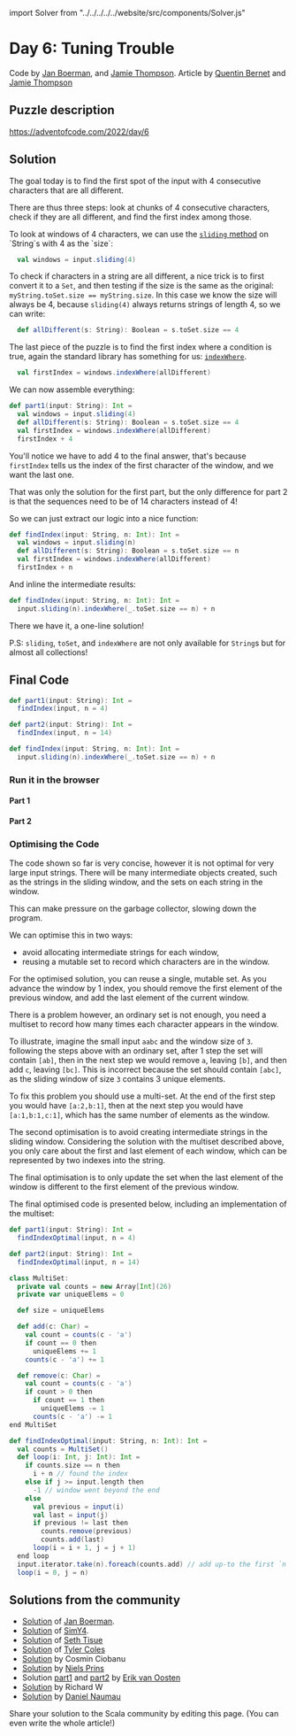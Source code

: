 import Solver from "../../../../../website/src/components/Solver.js"

# Day 6: Tuning Trouble
Code by [Jan Boerman](https://twitter.com/JanBoerman95), and [Jamie Thompson](https://github.com/bishabosha).
Article by [Quentin Bernet](https://github.com/Sporarum) and [Jamie Thompson](https://github.com/bishabosha)

## Puzzle description

https://adventofcode.com/2022/day/6

## Solution

The goal today is to find the first spot of the input with 4 consecutive characters that are all different.

There are thus three steps: look at chunks of 4 consecutive characters, check if they are all different, and find the first index among those.

To look at windows of 4 characters, we can use the [`sliding` method](https://www.scala-lang.org/api/current/scala/collection/StringOps.html#sliding(size:Int,step:Int):Iterator[String]) on `String`s with 4 as the `size`:

```Scala
  val windows = input.sliding(4)
```

To check if characters in a string are all different, a nice trick is to first convert it to a `Set`, and then testing if the size is the same as the original:
`myString.toSet.size == myString.size`.
In this case we know the size will always be 4, because `sliding(4)` always returns strings of length 4, so we can write:

```Scala
  def allDifferent(s: String): Boolean = s.toSet.size == 4
```

The last piece of the puzzle is to find the first index where a condition is true, again the standard library has something for us: [`indexWhere`](https://www.scala-lang.org/api/current/scala/collection/StringOps.html#indexWhere(p:Char=%3EBoolean,from:Int):Int).

```Scala
  val firstIndex = windows.indexWhere(allDifferent)
```

We can now assemble everything:
```Scala
def part1(input: String): Int =
  val windows = input.sliding(4)
  def allDifferent(s: String): Boolean = s.toSet.size == 4
  val firstIndex = windows.indexWhere(allDifferent)
  firstIndex + 4
```

You'll notice we have to add 4 to the final answer, that's because `firstIndex` tells us the index of the first character of the window, and we want the last one.

That was only the solution for the first part, but the only difference for part 2 is that the sequences need to be of 14 characters instead of 4!

So we can just extract our logic into a nice function:
```Scala
def findIndex(input: String, n: Int): Int =
  val windows = input.sliding(n)
  def allDifferent(s: String): Boolean = s.toSet.size == n
  val firstIndex = windows.indexWhere(allDifferent)
  firstIndex + n
```

And inline the intermediate results:

```scala
def findIndex(input: String, n: Int): Int =
  input.sliding(n).indexWhere(_.toSet.size == n) + n
```

There we have it, a one-line solution!

P.S: `sliding`, `toSet`, and `indexWhere` are not only available for `String`s but for almost all collections!

## Final Code
```scala
def part1(input: String): Int =
  findIndex(input, n = 4)

def part2(input: String): Int =
  findIndex(input, n = 14)

def findIndex(input: String, n: Int): Int =
  input.sliding(n).indexWhere(_.toSet.size == n) + n
```

### Run it in the browser

#### Part 1

<Solver puzzle="day06-part1" year="2022"/>

#### Part 2

<Solver puzzle="day06-part2" year="2022"/>

### Optimising the Code

The code shown so far is very concise, however it is not optimal for very large input strings. There will be many intermediate objects created, such as the strings in the sliding window, and the sets on each string in the window.

This can make pressure on the garbage collector, slowing down the program.

We can optimise this in two ways:
- avoid allocating intermediate strings for each window,
- reusing a mutable set to record which characters are in the window.

For the optimised solution, you can reuse a single, mutable set. As you advance the window by 1 index, you should remove the first element of the previous window, and add the last element of the current window.

There is a problem however, an ordinary set is not enough, you need a multiset to record how many times each character
appears in the window.

To illustrate, imagine the small input `aabc` and the window size of `3`.
following the steps above with an ordinary set, after 1 step the set will contain `[ab]`, then in the next step we
would remove `a`, leaving `[b]`, and then add `c`, leaving `[bc]`. This is incorrect because the set should contain
`[abc]`, as the sliding window of size `3` contains 3 unique elements.

To fix this problem you should use a multi-set. At the end of the first step you would have `[a:2,b:1]`, then at the next step you would have `[a:1,b:1,c:1]`, which has the same number of elements as the window.

The second optimisation is to avoid creating intermediate strings in the sliding window. Considering the solution with
the multiset described above, you only care about the first and last element of each window, which can be represented
by two indexes into the string.

The final optimisation is to only update the set when the last element of the window is different to the first element
of the previous window.

The final optimised code is presented below, including an implementation of the multiset:

```scala
def part1(input: String): Int =
  findIndexOptimal(input, n = 4)

def part2(input: String): Int =
  findIndexOptimal(input, n = 14)

class MultiSet:
  private val counts = new Array[Int](26)
  private var uniqueElems = 0

  def size = uniqueElems

  def add(c: Char) =
    val count = counts(c - 'a')
    if count == 0 then
      uniqueElems += 1
    counts(c - 'a') += 1

  def remove(c: Char) =
    val count = counts(c - 'a')
    if count > 0 then
      if count == 1 then
        uniqueElems -= 1
      counts(c - 'a') -= 1
end MultiSet

def findIndexOptimal(input: String, n: Int): Int =
  val counts = MultiSet()
  def loop(i: Int, j: Int): Int =
    if counts.size == n then
      i + n // found the index
    else if j >= input.length then
      -1 // window went beyond the end
    else
      val previous = input(i)
      val last = input(j)
      if previous != last then
        counts.remove(previous)
        counts.add(last)
      loop(i = i + 1, j = j + 1)
  end loop
  input.iterator.take(n).foreach(counts.add) // add up-to the first `n` elements
  loop(i = 0, j = n)
```

## Solutions from the community

- [Solution](https://github.com/Jannyboy11/AdventOfCode2022/blob/master/src/main/scala/day06/Day06.scala) of [Jan Boerman](https://twitter.com/JanBoerman95).
- [Solution](https://github.com/SimY4/advent-of-code-scala/blob/master/src/main/scala/aoc/y2022/Day6.scala) of [SimY4](https://twitter.com/actinglikecrazy).
- [Solution](https://github.com/SethTisue/adventofcode/blob/main/2022/src/test/scala/Day06.scala) of [Seth Tisue](https://github.com/SethTisue)
- [Solution](https://gist.github.com/JavadocMD/100e49509c15283390ee124b2638c1c1) of [Tyler Coles](https://github.com/JavadocMD)
- [Solution](https://github.com/cosminci/advent-of-code/blob/master/src/main/scala/com/github/cosminci/aoc/_2022/Day6.scala) by Cosmin Ciobanu
- [Solution](https://github.com/prinsniels/AdventOfCode2022/blob/master/src/main/scala/day06.scala) by [Niels Prins](https://github.com/prinsniels)
- Solution [part1](https://github.com/erikvanoosten/advent-of-code/blob/main/src/main/scala/nl/grons/advent/y2022/Day6Part1.scala) and [part2](https://github.com/erikvanoosten/advent-of-code/blob/main/src/main/scala/nl/grons/advent/y2022/Day6Part2.scala) by [Erik van Oosten](https://github.com/erikvanoosten)
- [Solution](https://github.com/w-r-z-k/aoc2022/blob/main/src/main/scala/Day6.scala) by Richard W
- [Solution](https://github.com/danielnaumau/code-advent-2022/blob/master/src/main/scala/com/adventofcode/Day6.scala) by [Daniel Naumau](https://github.com/danielnaumau)

Share your solution to the Scala community by editing this page. (You can even write the whole article!)

